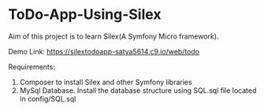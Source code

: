 # ToDo-App-Using-Silex

Aim of this project is to learn Silex(A Symfony Micro framework).

Demo Link: https://silextodoapp-satya5614.c9.io/web/todo

Requirements:

1. Composer to install Silex and other Symfony libraries
2. MySql Database. Install the database structure using SQL.sql file located in config/SQL.sql
